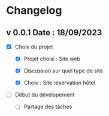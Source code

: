 # Changelog

## v 0.0.1 Date : 18/09/2023

- [x] Choix du projet
    - [x] Projet choisi : Site web
    - [x] Discussion sur quel type de site
    - [x] Choix : Site réservation hôtel 



- [ ] Début du dévelopement 
    - [ ] Partage des tâches


